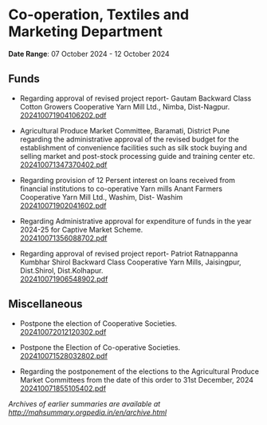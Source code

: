 # Co-operation, Textiles and Marketing Department

**Date Range**: 07 October 2024 - 12 October 2024


## Funds
- Regarding approval of revised project report- Gautam Backward Class Cotton Growers Cooperative Yarn Mill Ltd., Nimba, Dist-Nagpur.\
  [202410071904106202.pdf](https://gr.maharashtra.gov.in/Site/Upload/Government%20Resolutions/English/202410071904106202.pdf)

- Agricultural Produce Market Committee, Baramati, District Pune regarding the administrative approval of the revised budget for the establishment of convenience facilities such as silk stock buying and selling market and post-stock processing guide and training center etc.\
  [202410071347370402.pdf](https://gr.maharashtra.gov.in/Site/Upload/Government%20Resolutions/English/202410071347370402....pdf)

- Regarding provision of 12 Persent interest on loans received from financial institutions to co-operative Yarn mills  Anant Farmers Cooperative Yarn Mill Ltd., Washim, Dist- Washim\
  [202410071902041602.pdf](https://gr.maharashtra.gov.in/Site/Upload/Government%20Resolutions/English/202410071902041602.pdf)

- Regarding Administrative approval for expenditure of funds in the year 2024-25 for Captive Market Scheme.\
  [202410071356088702.pdf](https://gr.maharashtra.gov.in/Site/Upload/Government%20Resolutions/English/202410071356088702.pdf)

- Regarding approval of revised project report- Patriot Ratnappanna Kumbhar Shirol Backward Class Cooperative Yarn Mills, Jaisingpur, Dist.Shirol, Dist.Kolhapur.\
  [202410071906548902.pdf](https://gr.maharashtra.gov.in/Site/Upload/Government%20Resolutions/English/202410071906548902.pdf)

## Miscellaneous
- Postpone the election of Cooperative Societies.\
  [202410072012120302.pdf](https://gr.maharashtra.gov.in/Site/Upload/Government%20Resolutions/English/202410072012120302.pdf)

- Postpone the Election of Co-operative Societies.\
  [202410071528032802.pdf](https://gr.maharashtra.gov.in/Site/Upload/Government%20Resolutions/English/202410071528032802.pdf)

- Regarding the postponement of the elections to the Agricultural Produce Market Committees from the date of this order to 31st December, 2024\
  [202410071855105402.pdf](https://gr.maharashtra.gov.in/Site/Upload/Government%20Resolutions/English/202410071855105402.pdf)


*Archives of earlier summaries are available at http://mahsummary.orgpedia.in/en/archive.html*